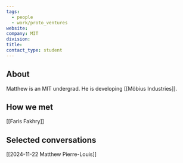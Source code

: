 ```yaml
---
tags:
  - people
  - work/proto_ventures
website: 
company: MIT
division: 
title: 
contact_type: student
---
```

## About
Matthew is an MIT undergrad. He is developing [[Möbius Industries]].

## How we met
[[Faris Fakhry]]

## Selected conversations
[[2024-11-22 Matthew Pierre-Louis]]